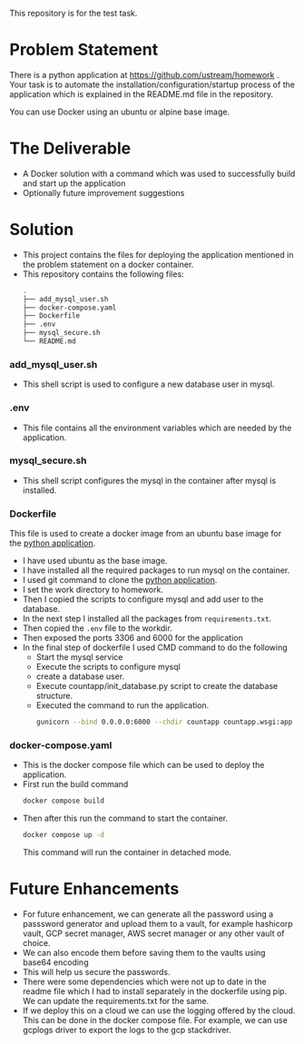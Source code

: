This repository is for the test task.
# Problem Statement

There is a python application at https://github.com/ustream/homework .
Your task is to automate the installation/configuration/startup process of the application which is explained 
in the README.md file in the repository. 

You can use Docker using an ubuntu or alpine base image.

# The Deliverable

* A Docker solution with a command which was used to successfully build and start up the application
* Optionally future improvement suggestions

# Solution

* This project contains the files for deploying the application mentioned in the problem statement on a docker container. 
* This repository contains the following files: 
    ```bash
    .
    ├── add_mysql_user.sh
    ├── docker-compose.yaml
    ├── Dockerfile
    ├── .env
    ├── mysql_secure.sh
    └── README.md
    ```

### add_mysql_user.sh
- This shell script is used to configure a new database user in mysql. 

### .env
- This file contains all the environment variables which are needed by the application.

### mysql_secure.sh
- This shell script configures the mysql in the container after mysql is installed. 

### Dockerfile
This file is used to create a docker image from an ubuntu base image for the [python application](https://github.com/ustream/homework).
- I have used ubuntu as the base image. 
- I have installed all the required packages to run mysql on the container. 
- I used git command to clone the [python application](https://github.com/ustream/homework). 
- I set the work directory to homework.
- Then I copied the scripts to configure mysql and add user to the database.
- In the next step I installed all the packages from `requirements.txt`.
- Then copied the `.env` file to the workdir. 
- Then exposed the ports 3306 and 6000 for the application
- In the final step of dockerfile I used CMD command to do the following
    - Start the mysql service 
    - Execute the scripts to configure mysql
    - create a database user.
    - Execute countapp/init_database.py script to create the database structure.
    - Executed the command to run the application. 
      ```bash
      gunicorn --bind 0.0.0.0:6000 --chdir countapp countapp.wsgi:app --reload --timeout=900
      ``` 

### docker-compose.yaml
- This is the docker compose file which can be used to deploy the application. 
- First run the build command
  ```bash
  docker compose build
  ``` 
- Then after this run the command to start the container. 
  ```bash
  docker compose up -d 
  ```
  This command will run the container in detached mode.


# Future Enhancements
- For future enhancement, we can generate all the password using a passsword generator and upload them to a vault, for example hashicorp vault, GCP secret manager, AWS secret manager or any other vault of choice.
- We can also encode them before saving them to the vaults using base64 encoding
- This will help us secure the passwords. 
- There were some dependencies which were not up to date in the readme file which I had to install separately in the dockerfile using pip. We can update the requirements.txt for the same. 
- If we deploy this on a cloud we can use the logging offered by the cloud. This can be done in the docker compose file. For example, we can use gcplogs driver to export the logs to the gcp stackdriver. 
